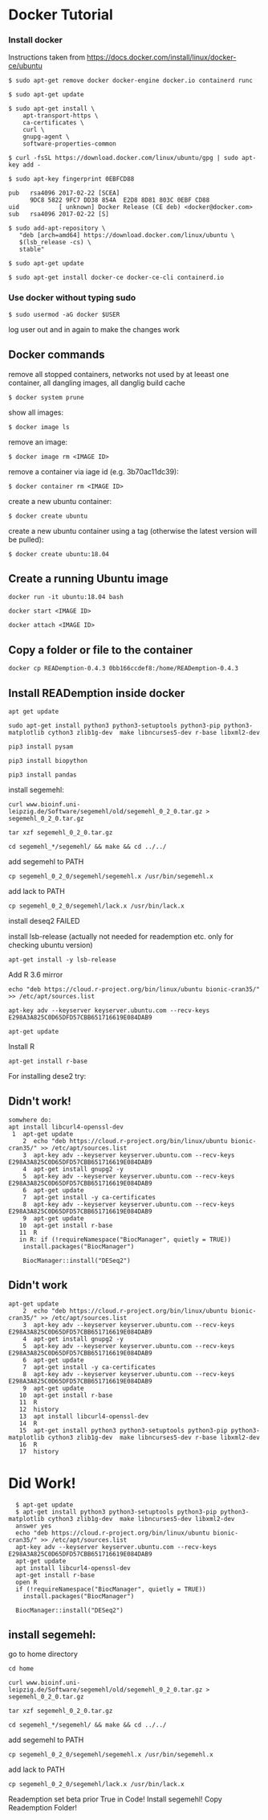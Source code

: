 # Docker Tutorial
### Install docker 
Instructions taken from https://docs.docker.com/install/linux/docker-ce/ubuntu
```
$ sudo apt-get remove docker docker-engine docker.io containerd runc
```

```
$ sudo apt-get update
```
```
$ sudo apt-get install \
    apt-transport-https \
    ca-certificates \
    curl \
    gnupg-agent \
    software-properties-common
```
```
$ curl -fsSL https://download.docker.com/linux/ubuntu/gpg | sudo apt-key add -
```
```
$ sudo apt-key fingerprint 0EBFCD88
    
pub   rsa4096 2017-02-22 [SCEA]
      9DC8 5822 9FC7 DD38 854A  E2D8 8D81 803C 0EBF CD88
uid           [ unknown] Docker Release (CE deb) <docker@docker.com>
sub   rsa4096 2017-02-22 [S]
```
```
$ sudo add-apt-repository \
   "deb [arch=amd64] https://download.docker.com/linux/ubuntu \
   $(lsb_release -cs) \
   stable"
```
```
$ sudo apt-get update
```
```
$ sudo apt-get install docker-ce docker-ce-cli containerd.io
```

### Use docker without typing sudo
```
$ sudo usermod -aG docker $USER
```
log user out and in again to make the changes work

## Docker commands
remove all stopped containers, networks not used by at leeast one container, all dangling images, all danglig build cache
```
$ docker system prune
```
show all images:
```
$ docker image ls
```
remove an image:
```
$ docker image rm <IMAGE ID>
```
remove a container via iage id (e.g. 3b70ac11dc39):
```
$ docker container rm <IMAGE ID>
```
create a new ubuntu container:
```
$ docker create ubuntu
```
create a new ubuntu container using a tag (otherwise the latest version will be pulled):
```
$ docker create ubuntu:18.04

```
## Create a running Ubuntu image
```
docker run -it ubuntu:18.04 bash

```
```
docker start <IMAGE ID>

```
```
docker attach <IMAGE ID>

```

## Copy a folder or file to the container
```
docker cp READemption-0.4.3 0bb166ccdef8:/home/READemption-0.4.3
```
## Install READemption inside docker
```
apt get update
```
```
sudo apt-get install python3 python3-setuptools python3-pip python3-matplotlib cython3 zlib1g-dev  make libncurses5-dev r-base libxml2-dev
```
```
pip3 install pysam
```
```
pip3 install biopython
```
```
pip3 install pandas
```
install segemehl:

```
curl www.bioinf.uni-leipzig.de/Software/segemehl/old/segemehl_0_2_0.tar.gz > segemehl_0_2_0.tar.gz
```
```
tar xzf segemehl_0_2_0.tar.gz
```
```
cd segemehl_*/segemehl/ && make && cd ../../
```

add segemehl to PATH
```
cp segemehl_0_2_0/segemehl/segemehl.x /usr/bin/segemehl.x
```
add lack to PATH
```
cp segemehl_0_2_0/segemehl/lack.x /usr/bin/lack.x

```
install deseq2 FAILED

install lsb-release (actually not needed for reademption etc. only for checking ubuntu version)
```
apt-get install -y lsb-release
```
Add R 3.6 mirror
```
echo "deb https://cloud.r-project.org/bin/linux/ubuntu bionic-cran35/" >> /etc/apt/sources.list
```

```
apt-key adv --keyserver keyserver.ubuntu.com --recv-keys E298A3A825C0D65DFD57CBB651716619E084DAB9
```
```
apt-get update

```
Install R
```
apt-get install r-base
```
For installing dese2 try:
## Didn't work!
```
somwhere do:
apt install libcurl4-openssl-dev
 1  apt-get update
    2  echo "deb https://cloud.r-project.org/bin/linux/ubuntu bionic-cran35/" >> /etc/apt/sources.list
    3  apt-key adv --keyserver keyserver.ubuntu.com --recv-keys E298A3A825C0D65DFD57CBB651716619E084DAB9
    4  apt-get install gnupg2 -y
    5  apt-key adv --keyserver keyserver.ubuntu.com --recv-keys E298A3A825C0D65DFD57CBB651716619E084DAB9
    6  apt-get update
    7  apt-get install -y ca-certificates
    8  apt-key adv --keyserver keyserver.ubuntu.com --recv-keys E298A3A825C0D65DFD57CBB651716619E084DAB9
    9  apt-get update
   10  apt-get install r-base
   11  R
   in R: if (!requireNamespace("BiocManager", quietly = TRUE))
    install.packages("BiocManager")

    BiocManager::install("DESeq2")

```
## Didn't work
```
apt-get update
    2  echo "deb https://cloud.r-project.org/bin/linux/ubuntu bionic-cran35/" >> /etc/apt/sources.list
    3  apt-key adv --keyserver keyserver.ubuntu.com --recv-keys E298A3A825C0D65DFD57CBB651716619E084DAB9
    4  apt-get install gnupg2 -y
    5  apt-key adv --keyserver keyserver.ubuntu.com --recv-keys E298A3A825C0D65DFD57CBB651716619E084DAB9
    6  apt-get update
    7  apt-get install -y ca-certificates
    8  apt-key adv --keyserver keyserver.ubuntu.com --recv-keys E298A3A825C0D65DFD57CBB651716619E084DAB9
    9  apt-get update
   10  apt-get install r-base
   11  R
   12  history
   13  apt install libcurl4-openssl-dev
   14  R
   15  apt-get install python3 python3-setuptools python3-pip python3-matplotlib cython3 zlib1g-dev  make libncurses5-dev r-base libxml2-dev
   16  R
   17  history

```
# Did Work!
```
  $ apt-get update
  $ apt-get install python3 python3-setuptools python3-pip python3-matplotlib cython3 zlib1g-dev  make libncurses5-dev libxml2-dev
  answer yes
  echo "deb https://cloud.r-project.org/bin/linux/ubuntu bionic-cran35/" >> /etc/apt/sources.list
  apt-key adv --keyserver keyserver.ubuntu.com --recv-keys E298A3A825C0D65DFD57CBB651716619E084DAB9
  apt-get update
  apt install libcurl4-openssl-dev
  apt-get install r-base
  open R
  if (!requireNamespace("BiocManager", quietly = TRUE))
    install.packages("BiocManager")
    
  BiocManager::install("DESeq2")
```
## install segemehl:
go to home directory
```
cd home
```
```
curl www.bioinf.uni-leipzig.de/Software/segemehl/old/segemehl_0_2_0.tar.gz > segemehl_0_2_0.tar.gz
```
```
tar xzf segemehl_0_2_0.tar.gz
```
```
cd segemehl_*/segemehl/ && make && cd ../../
```

add segemehl to PATH
```
cp segemehl_0_2_0/segemehl/segemehl.x /usr/bin/segemehl.x
```
add lack to PATH
```
cp segemehl_0_2_0/segemehl/lack.x /usr/bin/lack.x
```
Reademption set beta prior True in Code!
Install segemehl!
Copy Reademption Folder!
